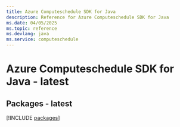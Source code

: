 ```yaml
---
title: Azure Computeschedule SDK for Java
description: Reference for Azure Computeschedule SDK for Java
ms.date: 04/05/2025
ms.topic: reference
ms.devlang: java
ms.service: computeschedule
---
```

# Azure Computeschedule SDK for Java - latest
## Packages - latest
[!INCLUDE [packages](computeschedule-index.md)]